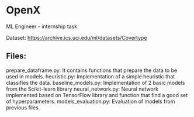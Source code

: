 # OpenX
ML Engineer - internship task

Dataset: https://archive.ics.uci.edu/ml/datasets/Covertype

Files:
-----
prepare_dataframe.py:
    It contains functions that prepare the data to be used in models.
heuristic.py: 
    Implementation of a simple heuristic that classifies the data.
baseline_models.py:
    Implementation of 2 basic models from the Scikit-learn library
neural_network.py:
    Neural network implemented based on TensorFlow library and function that find a good set of hyperparameters.
models_evaluation.py:
    Evaluation of models from previous files.
